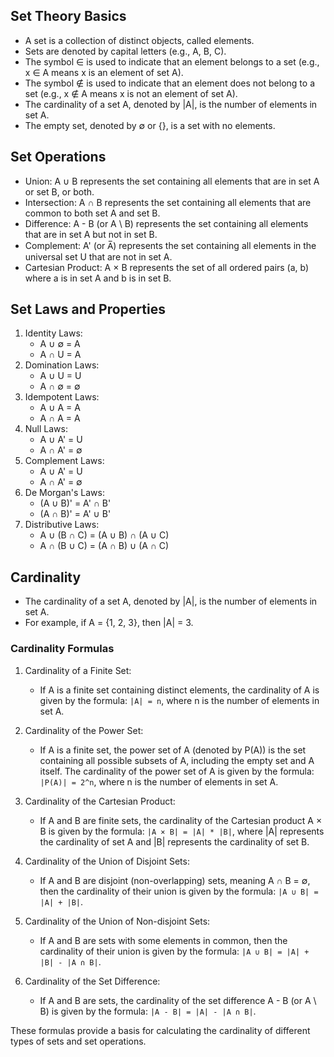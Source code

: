 ## Set Theory Basics
- A set is a collection of distinct objects, called elements.
- Sets are denoted by capital letters (e.g., A, B, C).
- The symbol ∈ is used to indicate that an element belongs to a set (e.g., x ∈ A means x is an element of set A).
- The symbol ∉ is used to indicate that an element does not belong to a set (e.g., x ∉ A means x is not an element of set A).
- The cardinality of a set A, denoted by |A|, is the number of elements in set A.
- The empty set, denoted by ∅ or {}, is a set with no elements.

## Set Operations
- Union: A ∪ B represents the set containing all elements that are in set A or set B, or both.
- Intersection: A ∩ B represents the set containing all elements that are common to both set A and set B.
- Difference: A - B (or A \ B) represents the set containing all elements that are in set A but not in set B.
- Complement: A' (or A̅) represents the set containing all elements in the universal set U that are not in set A.
- Cartesian Product: A × B represents the set of all ordered pairs (a, b) where a is in set A and b is in set B.

## Set Laws and Properties
1. Identity Laws:
   - A ∪ ∅ = A
   - A ∩ U = A
2. Domination Laws:
   - A ∪ U = U
   - A ∩ ∅ = ∅
3. Idempotent Laws:
   - A ∪ A = A
   - A ∩ A = A
4. Null Laws:
   - A ∪ A' = U
   - A ∩ A' = ∅
5. Complement Laws:
   - A ∪ A' = U
   - A ∩ A' = ∅
6. De Morgan's Laws:
   - (A ∪ B)' = A' ∩ B'
   - (A ∩ B)' = A' ∪ B'
7. Distributive Laws:
   - A ∪ (B ∩ C) = (A ∪ B) ∩ (A ∪ C)
   - A ∩ (B ∪ C) = (A ∩ B) ∪ (A ∩ C)

## Cardinality
- The cardinality of a set A, denoted by |A|, is the number of elements in set A.
- For example, if A = {1, 2, 3}, then |A| = 3.

### Cardinality Formulas
1. Cardinality of a Finite Set:
   - If A is a finite set containing distinct elements, the cardinality of A is given by the formula: `|A| = n`, where n is the number of elements in set A.

2. Cardinality of the Power Set:
   - If A is a finite set, the power set of A (denoted by P(A)) is the set containing all possible subsets of A, including the empty set and A itself. The cardinality of the power set of A is given by the formula: `|P(A)| = 2^n`, where n is the number of elements in set A.

3. Cardinality of the Cartesian Product:
   - If A and B are finite sets, the cardinality of the Cartesian product A × B is given by the formula: `|A × B| = |A| * |B|`, where |A| represents the cardinality of set A and |B| represents the cardinality of set B.

4. Cardinality of the Union of Disjoint Sets:
   - If A and B are disjoint (non-overlapping) sets, meaning A ∩ B = ∅, then the cardinality of their union is given by the formula: `|A ∪ B| = |A| + |B|`.

5. Cardinality of the Union of Non-disjoint Sets:
   - If A and B are sets with some elements in common, then the cardinality of their union is given by the formula: `|A ∪ B| = |A| + |B| - |A ∩ B|`.

6. Cardinality of the Set Difference:
   - If A and B are sets, the cardinality of the set difference A - B (or A \ B) is given by the formula: `|A - B| = |A| - |A ∩ B|`.

These formulas provide a basis for calculating the cardinality of different types of sets and set operations.
